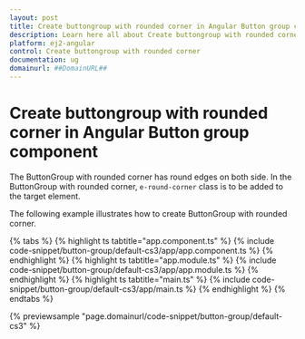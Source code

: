 ```yaml
---
layout: post
title: Create buttongroup with rounded corner in Angular Button group component | Syncfusion
description: Learn here all about Create buttongroup with rounded corner in Syncfusion Angular Button group component of Syncfusion Essential JS 2 and more.
platform: ej2-angular
control: Create buttongroup with rounded corner 
documentation: ug
domainurl: ##DomainURL##
---
```


# Create buttongroup with rounded corner in Angular Button group component

The ButtonGroup with rounded corner has round edges on both side. In the ButtonGroup with rounded corner, `e-round-corner` class is to be added to the target element.

The following example illustrates how to create ButtonGroup with rounded corner.

{% tabs %}
{% highlight ts tabtitle="app.component.ts" %}
{% include code-snippet/button-group/default-cs3/app/app.component.ts %}
{% endhighlight %}
{% highlight ts tabtitle="app.module.ts" %}
{% include code-snippet/button-group/default-cs3/app/app.module.ts %}
{% endhighlight %}
{% highlight ts tabtitle="main.ts" %}
{% include code-snippet/button-group/default-cs3/app/main.ts %}
{% endhighlight %}
{% endtabs %}
  
{% previewsample "page.domainurl/code-snippet/button-group/default-cs3" %}